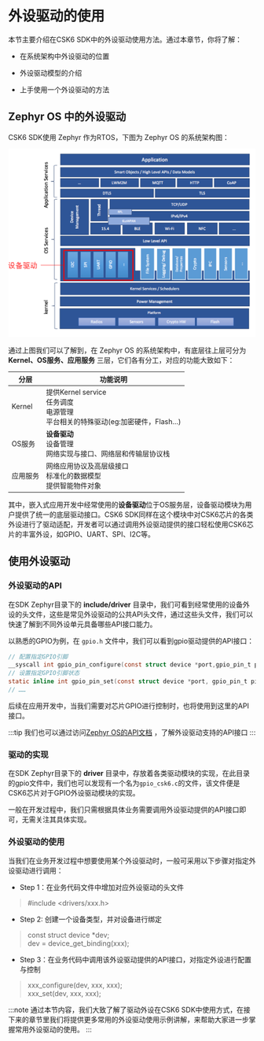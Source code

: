 # 外设驱动的使用

本节主要介绍在CSK6 SDK中的外设驱动使用方法。通过本章节，你将了解：

- 在系统架构中外设驱动的位置

- 外设驱动模型的介绍

- 上手使用一个外设驱动的方法


## Zephyr OS 中的外设驱动

CSK6 SDK使用 Zephyr 作为RTOS，下图为 Zephyr OS 的系统架构图：

![image](./images/arch_driver.png)

通过上图我们可以了解到，在 Zephyr OS 的系统架构中，有底层往上层可分为 **Kernel、OS服务、应用服务** 三层，它们各有分工，对应的功能大致如下：

| 分层 | 功能说明 |
| ---- | ---- |
| Kernel | 提供Kernel service <br/> 任务调度 <br/> 电源管理 <br/> 平台相关的特殊驱动(eg:加密硬件，Flash…) |
| OS服务 | **设备驱动** <br/> 设备管理 <br/> 网络实现与接口、网络层和传输层协议栈 |
| 应用服务 | 网络应用协议及高层级接口 <br/> 标准化的数据模型 <br/> 提供智能物件对象 |

其中，嵌入式应用开发中经常使用的**设备驱动**位于OS服务层，设备驱动模块为用户提供了统一的底层驱动接口。CSK6 SDK同样在这个模块中对CSK6芯片的各类外设进行了驱动适配，开发者可以通过调用外设驱动提供的接口轻松使用CSK6芯片的丰富外设，如GPIO、UART、SPI、I2C等。

## 使用外设驱动

### 外设驱动的API
在SDK Zephyr目录下的 **include/driver** 目录中，我们可看到经常使用的设备外设的头文件，这些是常见外设驱动的公共API头文件，通过这些头文件，我们可以快速了解到不同外设单元具备哪些API接口能力。

以熟悉的GPIO为例，在 `gpio.h` 文件中，我们可以看到gpio驱动提供的API接口：
```c
// 配置指定GPIO引脚
__syscall int gpio_pin_configure(const struct device *port,gpio_pin_t pin,gpio_flags_t flags);
// 设置指定GPIO引脚状态
static inline int gpio_pin_set(const struct device *port, gpio_pin_t pin,int value);
// ……
```
后续在应用开发中，当我们需要对芯片GPIO进行控制时，也将使用到这里的API接口。

:::tip
我们也可以通过访问[Zephyr OS的API文档](https://zephyr-docs.listenai.com/reference/peripherals/gpio.html) ，了解外设驱动支持的API接口
:::

### 驱动的实现
在SDK Zephyr目录下的 **driver** 目录中，存放着各类驱动模块的实现，在此目录的gpio文件中，我们也可以发现有一个名为`gpio_csk6.c`的文件，该文件便是CSK6芯片对于GPIO外设驱动模块的实现。

一般在开发过程中，我们只需根据具体业务需要调用外设驱动提供的API接口即可，无需关注其具体实现。

### 外设驱动的使用
当我们在业务开发过程中想要使用某个外设驱动时，一般可采用以下步骤对指定外设驱动进行调用：
- Step 1：在业务代码文件中增加对应外设驱动的头文件
> #include <drivers/xxx.h>
 
- Step 2: 创建一个设备类型，并对设备进行绑定
> const struct device *dev;<br/>
> dev = device_get_binding(xxx);

- Step 3：在业务代码中调用该外设驱动提供的API接口，对指定外设进行配置与控制
> xxx_configure(dev, xxx, xxx);<br/>
> xxx_set(dev, xxx, xxx);

:::note
通过本节内容，我们大致了解了驱动外设在CSK6 SDK中使用方式，在接下来的章节里我们将提供更多常用的外设驱动使用示例讲解，来帮助大家进一步掌握常用外设驱动的使用。
:::